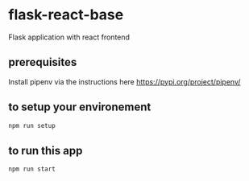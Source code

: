 # flask-react-base
Flask application with react frontend

## prerequisites
Install pipenv via the instructions here
https://pypi.org/project/pipenv/

## to setup your environement
```bash
npm run setup
```

## to run this app
```bash
npm run start
```